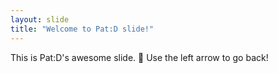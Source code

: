 ```yaml
---
layout: slide
title: "Welcome to Pat:D slide!"
---
```

This is Pat:D's awesome slide. :tada:
Use the left arrow to go back!
